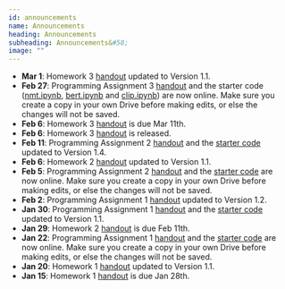 ```yaml
---
id: announcements
name: Announcements
heading: Announcements
subheading: Announcements&#58;
image: ""
---
```

  - **Mar 1**: Homework 3 [handout](assets/assignments/HW03.pdf) updated to Version 1.1.
  - **Feb 27**: Programming Assignment 3 [handout](assets/assignments/PA03.pdf) and the starter code ([nmt.ipynb](https://colab.research.google.com/github/uoft-csc413/2022/blob/master/assets/assignments/nmt.ipynb), [bert.ipynb](https://colab.research.google.com/github/uoft-csc413/2022/blob/master/assets/assignments/bert.ipynb) and [clip.ipynb](https://colab.research.google.com/github/uoft-csc413/2022/blob/master/assets/assignments/clip.ipynb)) are now online. Make sure you create a copy in your own Drive before making edits, or else the changes will not be saved.
 - **Feb 6**: Homework 3 [handout](assets/assignments/HW03.pdf) is due Mar 11th.
 - **Feb 6**: Homework 3 [handout](assets/assignments/HW03.pdf) is released.
 - **Feb 11**: Programming Assignment 2 [handout](assets/assignments/PA02.pdf) and the [starter code](https://colab.research.google.com/github/uoft-csc413/2022/blob/master/assets/assignments/a2-code.ipynb) updated to Version 1.4.
 - **Feb 6**: Homework 2 [handout](assets/assignments/HW02.pdf) updated to Version 1.1.
 - **Feb 5**: Programming Assignment 2 [handout](assets/assignments/PA02.pdf) and the [starter code](https://colab.research.google.com/github/uoft-csc413/2022/blob/master/assets/assignments/a2-code.ipynb) are now online. Make sure you create a copy in your own Drive before making edits, or else the changes will not be saved.
 - **Feb 2**: Programming Assignment 1 [handout](assets/assignments/PA01.pdf) updated to Version 1.2. 
 - **Jan 30**: Programming Assignment 1 [handout](assets/assignments/PA01.pdf) and the [starter code](https://colab.research.google.com/github/uoft-csc413/2022/blob/master/assets/assignments/a1-code.ipynb) updated to Version 1.1.
 - **Jan 29**: Homework 2 [handout](assets/assignments/HW02.pdf) is due Feb 11th.
 - **Jan 22**: Programming Assignment 1 [handout](assets/assignments/PA01.pdf) and the [starter code](https://colab.research.google.com/github/uoft-csc413/2022/blob/master/assets/assignments/a1-code.ipynb) are now online. Make sure you create a copy in your own Drive before making edits, or else the changes will not be saved.
 - **Jan 20**: Homework 1 [handout](assets/assignments/HW01.pdf) updated to Version 1.1.
 - **Jan 15**: Homework 1 [handout](assets/assignments/HW01.pdf) is due Jan 28th.
